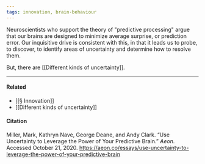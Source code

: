 ```yaml
---
tags: innovation, brain-behaviour
---
```


Neuroscientists who support the theory of "predictive processing" argue that our brains are designed to minimize average surprise, or prediction error. Our inquisitive drive is consistent with this, in that it leads us to probe, to discover, to identify areas of uncertainty and determine how to resolve them.

But, there are [[Different kinds of uncertainty]].

---
#### Related
- [[§ Innovation]]
- [[Different kinds of uncertainty]]

#### Citation

Miller, Mark, Kathryn Nave, George Deane, and Andy Clark. “Use Uncertainty to Leverage the Power of Your Predictive Brain.” _Aeon_. Accessed October 21, 2020. https://aeon.co/essays/use-uncertainty-to-leverage-the-power-of-your-predictive-brain